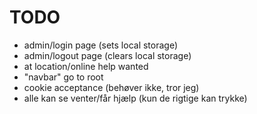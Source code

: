 # TODO

- admin/login page (sets local storage)
- admin/logout page (clears local storage)
- at location/online help wanted
- "navbar" go to root
- cookie acceptance (behøver ikke, tror jeg)
- alle kan se venter/får hjælp (kun de rigtige kan trykke)
